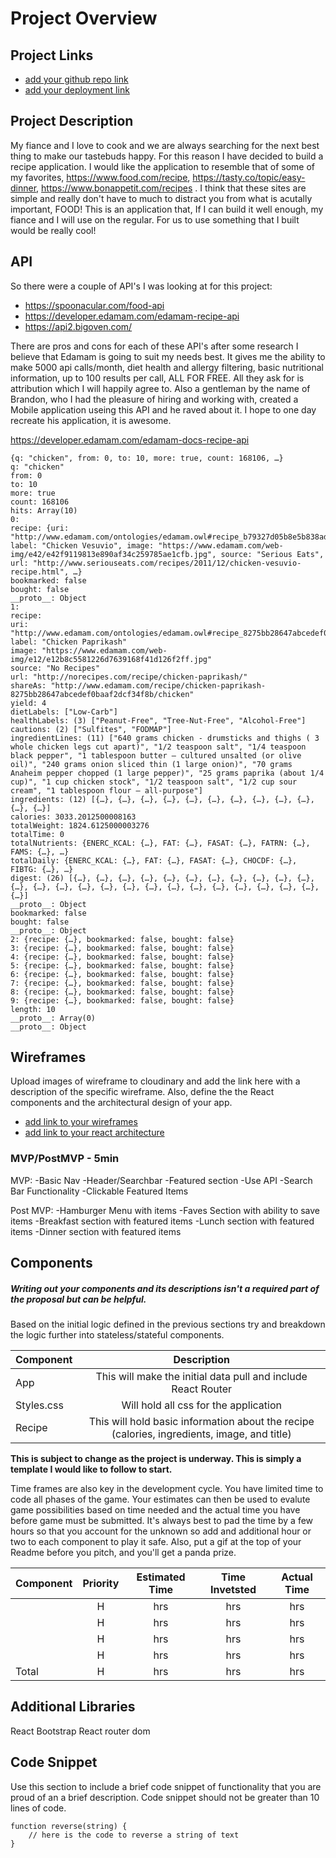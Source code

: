 # Project Overview

## Project Links

- [add your github repo link](https://github.com/jkellzz/ReactProject)
- [add your deployment link](NOTDONEYET)

## Project Description

My fiance and I love to cook and we are always searching for the next best thing to make our tastebuds happy. For this reason I have decided to build a recipe application. I would like the application to resemble that of some of my favorites, https://www.food.com/recipe, https://tasty.co/topic/easy-dinner, https://www.bonappetit.com/recipes . I think that these sites are simple and really don't have to much to distract you from what is acutally important, FOOD! This is an application that, If I can build it well enough, my fiance and I will use on the regular. For us to use something that I built would be really cool!

## API

So there were a couple of API's I was looking at for this project:
- https://spoonacular.com/food-api
- https://developer.edamam.com/edamam-recipe-api
- https://api2.bigoven.com/

There are pros and cons for each of these API's after some research I believe that Edamam is going to suit my needs best. It gives me the ability to make 5000 api calls/month, diet health and allergy filtering, basic nutritional information, up to 100 results per call, ALL FOR FREE. All they ask for is attribution which I will happily agree to. Also a gentleman by the name of Brandon, who I had the pleasure of hiring and working with, created a Mobile application useing this API and he raved about it. I hope to one day recreate his application, it is awesome. 

https://developer.edamam.com/edamam-docs-recipe-api


```
{q: "chicken", from: 0, to: 10, more: true, count: 168106, …}
q: "chicken"
from: 0
to: 10
more: true
count: 168106
hits: Array(10)
0:
recipe: {uri: "http://www.edamam.com/ontologies/edamam.owl#recipe_b79327d05b8e5b838ad6cfd9576b30b6", label: "Chicken Vesuvio", image: "https://www.edamam.com/web-img/e42/e42f9119813e890af34c259785ae1cfb.jpg", source: "Serious Eats", url: "http://www.seriouseats.com/recipes/2011/12/chicken-vesuvio-recipe.html", …}
bookmarked: false
bought: false
__proto__: Object
1:
recipe:
uri: "http://www.edamam.com/ontologies/edamam.owl#recipe_8275bb28647abcedef0baaf2dcf34f8b"
label: "Chicken Paprikash"
image: "https://www.edamam.com/web-img/e12/e12b8c5581226d7639168f41d126f2ff.jpg"
source: "No Recipes"
url: "http://norecipes.com/recipe/chicken-paprikash/"
shareAs: "http://www.edamam.com/recipe/chicken-paprikash-8275bb28647abcedef0baaf2dcf34f8b/chicken"
yield: 4
dietLabels: ["Low-Carb"]
healthLabels: (3) ["Peanut-Free", "Tree-Nut-Free", "Alcohol-Free"]
cautions: (2) ["Sulfites", "FODMAP"]
ingredientLines: (11) ["640 grams chicken - drumsticks and thighs ( 3 whole chicken legs cut apart)", "1/2 teaspoon salt", "1/4 teaspoon black pepper", "1 tablespoon butter – cultured unsalted (or olive oil)", "240 grams onion sliced thin (1 large onion)", "70 grams Anaheim pepper chopped (1 large pepper)", "25 grams paprika (about 1/4 cup)", "1 cup chicken stock", "1/2 teaspoon salt", "1/2 cup sour cream", "1 tablespoon flour – all-purpose"]
ingredients: (12) [{…}, {…}, {…}, {…}, {…}, {…}, {…}, {…}, {…}, {…}, {…}, {…}]
calories: 3033.2012500008163
totalWeight: 1824.6125000003276
totalTime: 0
totalNutrients: {ENERC_KCAL: {…}, FAT: {…}, FASAT: {…}, FATRN: {…}, FAMS: {…}, …}
totalDaily: {ENERC_KCAL: {…}, FAT: {…}, FASAT: {…}, CHOCDF: {…}, FIBTG: {…}, …}
digest: (26) [{…}, {…}, {…}, {…}, {…}, {…}, {…}, {…}, {…}, {…}, {…}, {…}, {…}, {…}, {…}, {…}, {…}, {…}, {…}, {…}, {…}, {…}, {…}, {…}, {…}, {…}]
__proto__: Object
bookmarked: false
bought: false
__proto__: Object
2: {recipe: {…}, bookmarked: false, bought: false}
3: {recipe: {…}, bookmarked: false, bought: false}
4: {recipe: {…}, bookmarked: false, bought: false}
5: {recipe: {…}, bookmarked: false, bought: false}
6: {recipe: {…}, bookmarked: false, bought: false}
7: {recipe: {…}, bookmarked: false, bought: false}
8: {recipe: {…}, bookmarked: false, bought: false}
9: {recipe: {…}, bookmarked: false, bought: false}
length: 10
__proto__: Array(0)
__proto__: Object
```


## Wireframes

Upload images of wireframe to cloudinary and add the link here with a description of the specific wireframe. Also, define the the React components and the architectural design of your app.

- [add link to your wireframes](https://res.cloudinary.com/dtzbye6dy/image/upload/v1585234003/IMG_1082_pgte9a.heic)
- [add link to your react architecture]()


### MVP/PostMVP - 5min
MVP:
-Basic Nav 
-Header/Searchbar
-Featured section
-Use API
-Search Bar Functionality
-Clickable Featured Items

Post MVP:
-Hamburger Menu with items
-Faves Section with ability to save items
-Breakfast section with featured items
-Lunch section with featured items
-Dinner section with featured items

## Components
##### Writing out your components and its descriptions isn't a required part of the proposal but can be helpful.

Based on the initial logic defined in the previous sections try and breakdown the logic further into stateless/stateful components. 

| Component | Description | 
| --- | :---: |  
| App | This will make the initial data pull and include React Router| 
| Styles.css | Will hold all css for the application | 
| Recipe | This will hold basic information about the recipe (calories, ingredients, image, and title)| 

**This is subject to change as the project is underway. This is simply a template I would like to follow to start.** 


Time frames are also key in the development cycle.  You have limited time to code all phases of the game.  Your estimates can then be used to evalute game possibilities based on time needed and the actual time you have before game must be submitted. It's always best to pad the time by a few hours so that you account for the unknown so add and additional hour or two to each component to play it safe. Also, put a gif at the top of your Readme before you pitch, and you'll get a panda prize.

| Component | Priority | Estimated Time | Time Invetsted | Actual Time |
| --- | :---: |  :---: | :---: | :---: |
|  | H | hrs| hrs | hrs |
|  | H | hrs| hrs | hrs |
|  | H | hrs| hrs | hrs |
|  | H | hrs| hrs | hrs |
| Total | H | hrs| hrs | hrs |

## Additional Libraries
React Bootstrap
React router dom

## Code Snippet

Use this section to include a brief code snippet of functionality that you are proud of an a brief description.  Code snippet should not be greater than 10 lines of code. 

```
function reverse(string) {
	// here is the code to reverse a string of text
}
```